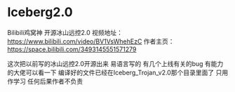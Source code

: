 # Iceberg2.0
Bilibili鸡窝神 开源冰山远控2.0 视频地址：https://www.bilibili.com/video/BV1VsWhehEzC 作者主页：https://space.bilibili.com/3493145551571279

这次把以前写的冰山远控2.0开源出来 易语言写的 有几个上线有关的bug 有能力的大佬可以看一下 
编译好的文件已经在Iceberg_Trojan_v2.0那个目录里面了 只用作学习 任何后果作者不负责
